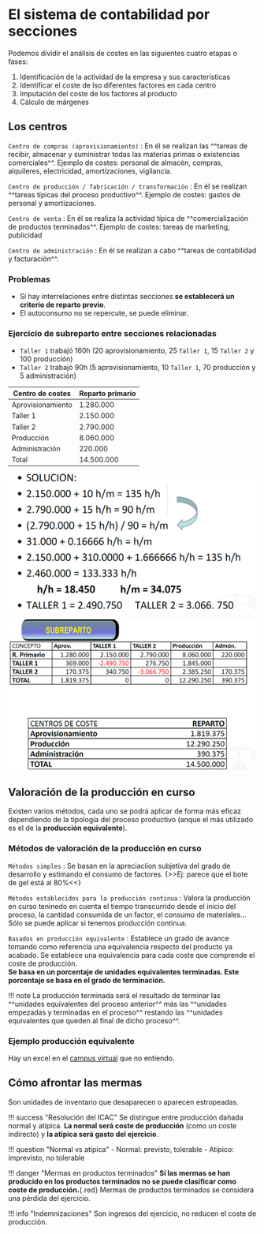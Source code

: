 # El sistema de contabilidad por secciones

Podemos dividir el análisis de costes en las siguientes cuatro etapas o fases:

1. Identificación de la actividad de la empresa y sus características
2. Identificar el coste de lso diferentes factores en cada centro
3. Imputación del coste de los factores al producto
4. Cálculo de márgenes

## Los centros

`Centro de compras (aprovisionamiento)`
:   En él se realizan las ^^tareas de recibir, almacenar y suministrar todas las materias primas o existencias comerciales^^.
    <span class="tail">Ejemplo de costes: personal de almacén, compras, alquileres, electricidad, amortizaciones, vigilancia.</span>

`Centro de producción / fabricación / transformación`
:   En él se realizan ^^tareas típicas del proceso productivo^^.
    <span class="tail">Ejemplo de costes: gastos de personal y amortizaciones.</span>

`Centro de venta`
:   En él se realiza la actividad típica de ^^comercialización de productos terminados^^.
    <span class="tail">Ejemplo de costes: tareas de marketing, publicidad</span>

`Centro de administración`
:   En él se realizan a cabo ^^tareas de contabilidad y facturación^^.

### Problemas

- Si hay interrelaciones entre distintas secciones **se establecerá un criterio de reparto previo**.
- El autoconsumo no se repercute, se puede eliminar.

### Ejercicio de subreparto entre secciones relacionadas

- `Taller 1` trabajó 160h (20 aprovisionamiento, 25 `Taller 1`, 15 `Taller 2` y 100 producción)
- `Taller 2` trabajó 90h (5 aprovisionamiento, 10 `Taller 1`, 70 producción y 5 administración)

|Centro de costes|Reparto primario|
|--|--|
|Aprovisionamiento|1.280.000|
|Taller 1|2.150.000|
|Taller 2|2.790.000|
|Producción|8.060.000|
|Administración|220.000|
|Total|14.500.000|

![img](../images/tema-4/ejemplos/solucion-ejercicio-subreparto-secciones-relacionadas.png)

![img](../images/tema-4/ejemplos/solucion-ejercicio-subreparto-secciones-relacionadas-2.png)

## Valoración de la producción en curso

Existen varios métodos, cada uno se podrá aplicar de forma más eficaz dependiendo de la tipología del proceso productivo (anque el más utilizado es el de la **producción equivalente**).

### Métodos de valoración de la producción en curso

`Métodos simples`
:   Se basan en la apreciaciíon subjetiva del grado de desarrollo y estimando el consumo de factores. {>>Ej: parece que el bote de gel está al 80%<<}

`Métodos establecidos para la producción continua`
:   Valora la producción en curso teninedo en cuenta el tiempo transcurrido desde el inicio del proceso, la cantidad consumida de un factor, el consumo de materiales... Sólo se puede aplicar si tenemos producción continua.

`Basados en producción equivalente`
:   Establece un grado de avance tomando como referencia una equivalencia respecto del producto ya acabado. Se establece una equivalencia para cada coste que comprende el coste de producción.<br>
    **Se basa en un porcentaje de unidades equivalentes terminadas. Este porcentaje se basa en el grado de terminación.**

!!! note
    La producción terminada será el resultado de terminar las ^^unidades equivalentes del proceso anterior^^ más las ^^unidades empezadas y terminadas en el proceso^^ restando las ^^unidades equivalentes que queden al final de dicho proceso^^.

### Ejemplo producción equivalente

Hay un excel en el [campus virtual](https://campusvirtual.uva.es/mod/resource/view.php?id=1051912) que no entiendo.

<!-- |Unidades|%||Existencias finales|
|:--:|:--:|:--:|--|
|4|0,25|1,00||
|38|1,00|38,0|||
|6|0,75|4,50|4|.5\*1.149,43=5.172,44|
|Suma||43,50|

Coste unitario: 50.000 / 43,5 = 1.149,43 -->

## Cómo afrontar las mermas

Son unidades de inventario que desaparecen o aparecen estropeadas.

!!! success "Resolución del ICAC"
    Se distingue entre producción dañada normal y atípica. **La normal será coste de producción** (como un coste indirecto) y **la atípica será gasto del ejercicio**.

!!! question "Normal vs atípica"
    - Normal: previsto, tolerable
    - Atípico: imprevisto, no tolerable

!!! danger "Mermas en productos terminados"
    **Si las mermas se han producido en los productos terminados no se puede clasificar como coste de producción.**{.red}
    Mermas de productos terminados se considera una pérdida del ejercicio.

!!! info "Indemnizaciones"
    Son ingresos del ejercicio, no reducen el coste de producción.
